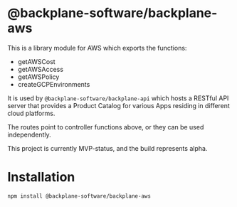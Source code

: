 # @backplane-software/backplane-aws

This is a library module for AWS which exports the functions:

- getAWSCost
- getAWSAccess
- getAWSPolicy
- createGCPEnvironments

It is used by `@backplane-software/backplane-api` which hosts a RESTful API server that provides a Product Catalog for various Apps residing in different cloud platforms.

The routes point to controller functions above, or they can be used independently.

This project is currently MVP-status, and the build represents alpha.

# Installation

`npm install @backplane-software/backplane-aws`
